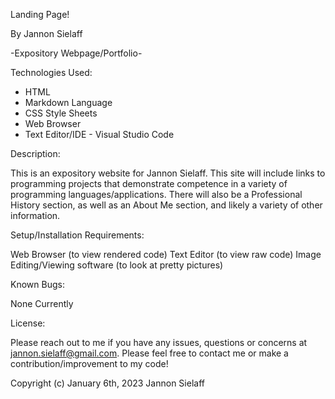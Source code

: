 Landing Page!

By Jannon Sielaff

-Expository Webpage/Portfolio-

Technologies Used:

* HTML
* Markdown Language
* CSS Style Sheets
* Web Browser
* Text Editor/IDE - Visual Studio Code

Description:

This is an expository website for Jannon Sielaff.  This site will include links to programming projects that demonstrate competence in a variety of programming languages/applications.  There will also be a Professional History section, as well as an About Me section, and likely a variety of other information.

Setup/Installation Requirements:

Web Browser (to view rendered code)
Text Editor (to view raw code)
Image Editing/Viewing software (to look at pretty pictures)

Known Bugs:

None Currently

License:

Please reach out to me if you have any issues, questions or concerns at jannon.sielaff@gmail.com.  Please feel free to contact me or make a contribution/improvement to my code!

Copyright (c) January 6th, 2023 Jannon Sielaff